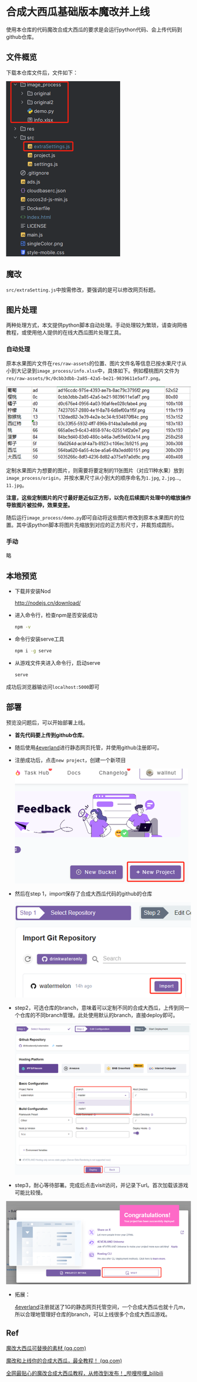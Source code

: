 # 合成大西瓜基础版本魔改并上线

使用本仓库的代码魔改合成大西瓜的要求是会运行python代码、会上传代码到github仓库。

## 文件概览

下载本仓库文件后，文件如下：

![image-20231125134155347](https://raw.githubusercontent.com/drinkwateronly/Image-Host/main/iimage/image-20231125134155347.png)

## 魔改

`src/extraSetting.js`中按需修改，要强调的是可以修改网页标题。

## 图片处理

两种处理方式，本文提供python脚本自动处理。手动处理较为繁琐，请查询网络教程，或使用他人提供的在线大西瓜图片处理工具。

### 自动处理

原本水果图片文件在`res/raw-assets`的位置、图片文件名等信息已按水果尺寸从小到大记录到`image_process/info.xlsx`中，具体如下。例如樱桃图片文件为`res/raw-assets/9c/0cbb3dbb-2a85-42a5-be21-9839611e5af7.png`。

![image-20231125104727166](https://raw.githubusercontent.com/drinkwateronly/Image-Host/main/iimage/image-20231125104727166.png)

定制水果图片为想要的图片，则需要将要定制的11张图片（对应11种水果）放到`image_process/origin`，并按水果尺寸从小到大的顺序命名为`1.jpg`, `2.jpg`..., `11.jpg`。

**注意，这些定制图片的尺寸最好是近似正方形，以免在后续图片处理中的缩放操作导致图片被拉伸，效果变差。**

随后运行`image_process/demo.py`即可自动将这些图片修改到原本水果图片的位置。其中该python脚本将图片先缩放到对应的正方形尺寸，并裁剪成圆形。

### 手动

略

## 本地预览

- 下载并安装Nod

  http://nodejs.cn/download/

- 进入命令行，检查npm是否安装成功

  ```bash
  npm -v
  ```

- 命令行安装serve工具

  ```bash
  npm i -g serve
  ```

- 从游戏文件夹进入命令行，启动serve

  ```bash
  serve
  ```

成功后浏览器输访问`localhost:5000`即可

## 部署

预览没问题后，可以开始部署上线。

- **首先代码要上传到github仓库**。

- 随后使用[4everland](https://dashboard.4everland.org?invite=49TRKU2D)进行静态网页托管，并使用github注册即可。

- 注册成功后，点击`new project`，创建一个新项目

  ![image-20231125111433974](https://raw.githubusercontent.com/drinkwateronly/Image-Host/main/iimage/image-20231125111433974.png)

- 然后在step 1，import保存了合成大西瓜代码的github的仓库

  ![image-20231125112002423](https://raw.githubusercontent.com/drinkwateronly/Image-Host/main/iimage/image-20231125112002423.png)

- step2，可选仓库的branch，意味着可以定制不同的合成大西瓜，上传到同一个仓库的不同branch管理。此处使用默认的branch，直接deploy即可。

  <img src="https://raw.githubusercontent.com/drinkwateronly/Image-Host/main/iimage/image-20231125112423795.png" alt="image-20231125112423795" style="zoom:67%;" />

- step3，耐心等待部署。完成后点击visit访问，并记录下url。首次加载该游戏可能比较慢。

![image-20231125112509144](https://raw.githubusercontent.com/drinkwateronly/Image-Host/main/iimage/image-20231125112509144.png)

- 拓展：

  [4everland](https://dashboard.4everland.org?invite=49TRKU2D)注册就送了1G的静态网页托管空间，一个合成大西瓜也就十几m，所以合理地管理好仓库的branch，可以上线很多个合成大西瓜游戏。

## Ref

[魔改大西瓜可替换的素材 (qq.com)](https://docs.qq.com/sheet/DS0d2VVVJYmpvZ0pZ?tab=BB08J2)

[魔改和上线你的合成大西瓜，最全教程！ (qq.com)](https://mp.weixin.qq.com/s/H9VR1MWn-9bKSC_1l_MkJw)

[全网最贴心的魔改合成大西瓜教程，从修改到发布！_哔哩哔哩_bilibili](https://www.bilibili.com/video/BV1Vy4y1n7KW/?vd_source=9883419bb9939eb61834a63a38921b19)

